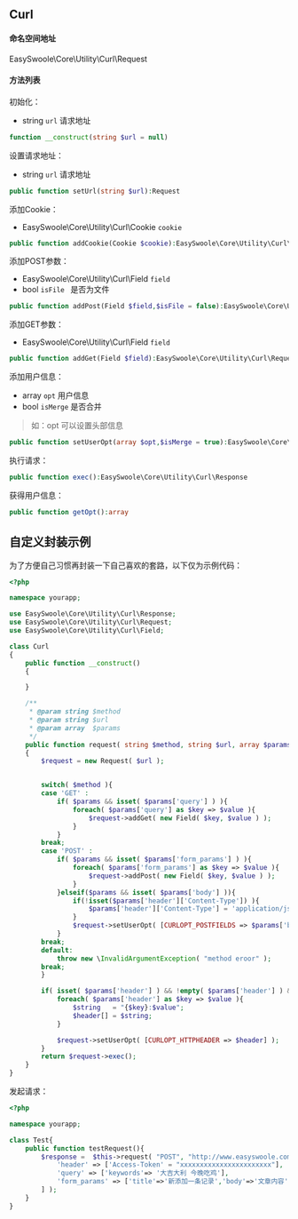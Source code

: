 ## Curl

#### 命名空间地址

EasySwoole\Core\Utility\Curl\Request

#### 方法列表

初始化：

- string `url` 请求地址

```php
function __construct(string $url = null)
```

设置请求地址：

- string `url` 请求地址

```php
public function setUrl(string $url):Request
```

添加Cookie：

- EasySwoole\Core\Utility\Curl\Cookie `cookie` 

```php
public function addCookie(Cookie $cookie):EasySwoole\Core\Utility\Curl\Request
```

添加POST参数：

- EasySwoole\Core\Utility\Curl\Field `field`
- bool `isFile ` 是否为文件

```php
public function addPost(Field $field,$isFile = false):EasySwoole\Core\Utility\Curl\Request
```

添加GET参数：

- EasySwoole\Core\Utility\Curl\Field `field`

```php
public function addGet(Field $field):EasySwoole\Core\Utility\Curl\Request
```

添加用户信息：

- array `opt` 用户信息
- bool `isMerge` 是否合并

> 如：opt 可以设置头部信息

```php
public function setUserOpt(array $opt,$isMerge = true):EasySwoole\Core\Utility\Curl\Request
```

执行请求：

```php
public function exec():EasySwoole\Core\Utility\Curl\Response
```

获得用户信息：

```php
public function getOpt():array
```



## 自定义封装示例

为了方便自己习惯再封装一下自己喜欢的套路，以下仅为示例代码：

```php
<?php

namespace yourapp;

use EasySwoole\Core\Utility\Curl\Response;
use EasySwoole\Core\Utility\Curl\Request;
use EasySwoole\Core\Utility\Curl\Field;

class Curl
{
	public function __construct()
	{

	}

	/**
	 * @param string $method
	 * @param string $url
	 * @param array  $params
	 */
	public function request( string $method, string $url, array $params = null ) : Response
	{
		$request = new Request( $url );


		switch( $method ){
		case 'GET' :
			if( $params && isset( $params['query'] ) ){
				foreach( $params['query'] as $key => $value ){
					$request->addGet( new Field( $key, $value ) );
				}
			}
		break;
		case 'POST' :
			if( $params && isset( $params['form_params'] ) ){
				foreach( $params['form_params'] as $key => $value ){
					$request->addPost( new Field( $key, $value ) );
				}
			}elseif($params && isset( $params['body'] )){
				if(!isset($params['header']['Content-Type']) ){
					$params['header']['Content-Type'] = 'application/json; charset=utf-8';
				}
				$request->setUserOpt( [CURLOPT_POSTFIELDS => $params['body']] );
			}
		break;
		default:
			throw new \InvalidArgumentException( "method eroor" );
		break;
		}

		if( isset( $params['header'] ) && !empty( $params['header'] ) && is_array( $params['header'] ) ){
			foreach( $params['header'] as $key => $value ){
				$string   = "{$key}:$value";
				$header[] = $string;
			}

			$request->setUserOpt( [CURLOPT_HTTPHEADER => $header] );
		}
		return $request->exec();
	}
}
```

发起请求：

```php
<?php 

namespace yourapp;

class Test{
    public function testRequest(){
        $response =  $this->request( "POST", "http://www.easyswoole.com", [
            'header' => ['Access-Token' = "xxxxxxxxxxxxxxxxxxxxxxx"],
            'query' => ['keywords'=> '大吉大利 今晚吃鸡'],
            'form_params' => ['title'=>'新添加一条记录','body'=>'文章内容']
        ] );
    }
}
```